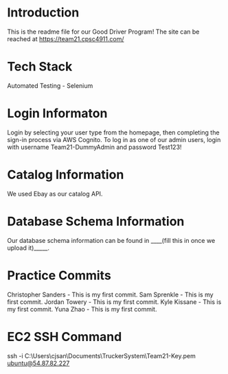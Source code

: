 # Introduction 
This is the readme file for our Good Driver Program! The site can be reached at https://team21.cpsc4911.com/

# Tech Stack
Automated Testing - Selenium

# Login Informaton
Login by selecting your user type from the homepage, then completing the sign-in process via AWS Cognito.  To log in as one of 
our admin users, login with username Team21-DummyAdmin and password Test123!

# Catalog Information
We used Ebay as our catalog API.

# Database Schema Information
Our database schema information can be found in ____(fill this in once we upload it)_____.

# Practice Commits
Christopher Sanders - This is my first commit.
Sam Sprenkle - This is my first commit.
Jordan Towery - This is my first commit.
Kyle Kissane - This is my first commit.
Yuna Zhao - This is my first commit. 

# EC2 SSH Command
ssh -i C:\Users\cjsan\Documents\TruckerSystem\Team21-Key.pem ubuntu@54.87.82.227

